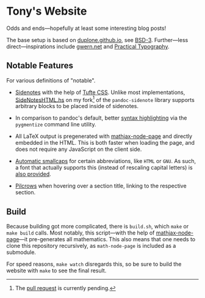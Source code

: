 # Tony's Website

Odds and ends—hopefully at least some interesting blog posts!

The base setup is based on [duplone.github.io], see [BSD-3](/BSD-3.txt).
Further—less direct—inspirations include [gwern.net][gwern.net] and
[Practical Typography][practical-typography].

[duplone.github.io]: https://github.com/duplode/duplode.github.io/
[gwern.net]: https://gwern.net/
[practical-typography]: https://practicaltypography.com/

## Notable Features

For various definitions of "notable".

+ [Sidenotes][site:sidenotes] with the help of [Tufte CSS][github:tufte-css].
  Unlike most implementations, [SideNotesHTML.hs][sidenotes-hs] on my fork[^1] of the `pandoc-sidenote` library
  supports arbitrary blocks to be placed inside of sidenotes.

+ In comparison to pandoc's default, better [syntax highlighting][site:pygmentise]
  via the `pygmentize` command line utility.

+ All LaTeX output is pregenerated with [mathjax-node-page] and directly
  embedded in the HTML.  This is both faster when loading the page, and
  does not require any JavaScript on the client side.

+ [Automatic smallcaps][site:impl:smallcaps] for certain abbreviations,
  like `HTML` or `GNU`.  As such, a font that actually supports this
  (instead of rescaling capital letters) is [also provided][site:impl:fonts].

+ [Pilcrows][wiki:pilcrow] when hovering over a section title, linking
  to the respective section.

[github:tufte-css]: https://github.com/edwardtufte/tufte-css
[sidenotes-hs]: https://github.com/slotThe/pandoc-sidenote/blob/feat/html-sidenotes/src/Text/Pandoc/SideNoteHTML.hs
[site:impl:fonts]: https://github.com/slotThe/slotThe.github.io/tree/main/fonts
[site:impl:smallcaps]: https://github.com/slotThe/slotThe.github.io/blob/c0b2407ec6b7d71cde186d76d16f46e1e66cfc10/src/site.hs#L293
[site:pygmentise]: https://tony-zorman.com/posts/2023-01-21-pygmentising-hakyll.html
[site:sidenotes]: https://tony-zorman.com/posts/2023-01-27-block-sidenotes.html
[wiki:pilcrow]: https://en.wikipedia.org/wiki/Pilcrow

## Build

Because building got more complicated, there is `build.sh`, which `make`
or `make build` calls.  Most notably, this script—with the help of
[mathjax-node-page]—it pre-generates all mathematics.  This also means
that one needs to clone this repository recursively, as `math-node-page`
is included as a submodule.

For speed reasons, `make watch` disregards this, so be sure to build the
website with `make` to see the final result.

[mathjax-node-page]: https://github.com/pkra/mathjax-node-page/

[^1]: The [pull request](https://github.com/jez/pandoc-sidenote/pull/26) is currently pending.
